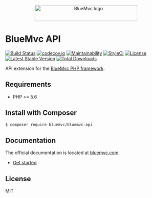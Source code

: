 <p align="center">
   <img src="https://bm.staticfiles.se/img/logo-320x50.png" width="320" height="50" alt="BlueMvc logo">
</p>

# BlueMvc API

[![Build Status](https://travis-ci.org/themichaelhall/bluemvc-api.svg?branch=master)](https://travis-ci.org/themichaelhall/bluemvc-api)
[![codecov.io](https://codecov.io/gh/themichaelhall/bluemvc-api/coverage.svg?branch=master)](https://codecov.io/gh/themichaelhall/bluemvc-api?branch=master)
[![Maintainability](https://api.codeclimate.com/v1/badges/288f8152612f0a442bad/maintainability)](https://codeclimate.com/github/themichaelhall/bluemvc-api/maintainability)
[![StyleCI](https://styleci.io/repos/126730223/shield?style=flat)](https://styleci.io/repos/126730223)
[![License](https://poser.pugx.org/bluemvc/bluemvc-api/license)](https://packagist.org/packages/bluemvc/bluemvc-api)
[![Latest Stable Version](https://poser.pugx.org/bluemvc/bluemvc-api/v/stable)](https://packagist.org/packages/bluemvc/bluemvc-api)
[![Total Downloads](https://poser.pugx.org/bluemvc/bluemvc-api/downloads)](https://packagist.org/packages/bluemvc/bluemvc-api)

API extension for the [BlueMvc PHP framework](https://github.com/themichaelhall/bluemvc).

## Requirements

- PHP >= 5.6

## Install with Composer

``` bash
$ composer require bluemvc/bluemvc-api
```

## Documentation

The official documentation is located at [bluemvc.com](https://bluemvc.com/)

- [Get started](https://bluemvc.com/get-started/)

## License

MIT